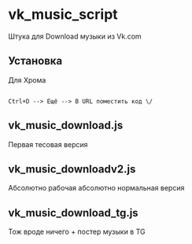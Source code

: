 # vk_music_script
Штука для Download музыки из Vk.com

## Установка

Для Хрома

```chrome

Ctrl+D --> Ещё --> В URL поместить код \/

```
## vk_music_download.js
Первая тесовая версия

## vk_music_downloadv2.js
Абсолютно рабочая абсолютно нормальная версия

## vk_music_download_tg.js
Тож вроде ничего + постер музыки в TG

